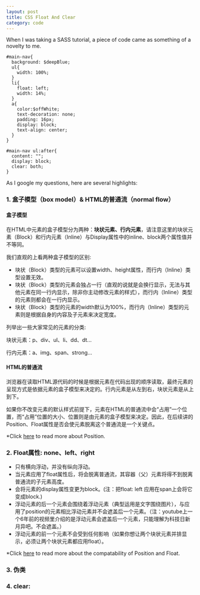```yaml
---
layout: post
title: CSS Float And Clear
category: code
---
```


When I was taking a SASS tutorial, a piece of code came as something of a novelty to me.
~~~
#main-nav{
  background: $deepBlue;
  ul{
    width: 100%;
  }
  li{
    float: left;
    width: 14%;
  }
  a{
    color:$offWhite;
    text-decoration: none;
    padding: 16px;
    display: block;
    text-align: center;
  }
}

#main-nav ul:after{
  content: "";
  display: block;
  clear: both;
}
~~~
As I google my questions, here are several highlights:

### 1. 盒子模型（box model）& HTML的普通流（normal flow）

#### 盒子模型

在HTML中元素的盒子模型分为两种：**块状元素、行内元素**，请注意这里的块状元素（Block）和行内元素（Inline）与Display属性中的inline、block两个属性值并不等同。

我们直观的上看两种盒子模型的区别:

- 块状（Block）类型的元素可以设置width、height属性，而行内（Inline）类型设置无效。
- 块状（Block）类型的元素会独占一行（直观的说就是会换行显示，无法与其他元素在同一行内显示，除非你主动修改元素的样式），而行内（Inline）类型的元素则都会在一行内显示。
- 块状（Block）类型的元素的width默认为100%，而行内（Inline）类型的元素则是根据自身的内容及子元素来决定宽度。

列举出一些大家常见的元素的分类: 

块状元素：p、div、ul、li、dd、dt...

行内元素：a、img、span、strong...

#### HTML的普通流

浏览器在读取HTML源代码的时候是根据元素在代码出现的顺序读取，最终元素的呈现方式是依据元素的盒子模型来决定的。行内元素是从左到右，块状元素是从上到下。

如果你不改变元素的默认样式前提下，元素在HTML的普通流中会“占用”一个位置，而“占用”位置的大小、位置则是由元素的盒子模型来决定。因此，在后续讲的Position、Float属性是否会使元素脱离这个普通流是一个关键点。

*Click [here](http://www.cnblogs.com/coffeedeveloper/p/3145790.html) to read more about Position.

### 2. Float属性: none、left、right

- 只有横向浮动，并没有纵向浮动。
- 当元素应用了float属性后，将会脱离普通流，其容器（父）元素将得不到脱离普通流的子元素高度。
- 会将元素的display属性变更为block。(注：把float: left 应用在span上会将它变成block.)
- 浮动元素的后一个元素会围绕着浮动元素（典型运用是文字围绕图片），与应用了position的元素相比浮动元素并不会遮盖后一个元素。（注：youtube上一个6年前的视频里介绍的是浮动元素会遮盖后一个元素，只能理解为科技日新月异吧。不会遮盖。）
- 浮动元素的前一个元素不会受到任何影响（如果你想让两个块状元素并排显示，必须让两个块状元素都应用float）。

*Click [here](http://www.cnblogs.com/coffeedeveloper/p/3145790.html) to read more about the compatability of Position and Float.

### 3. 伪类

### 4. clear:
